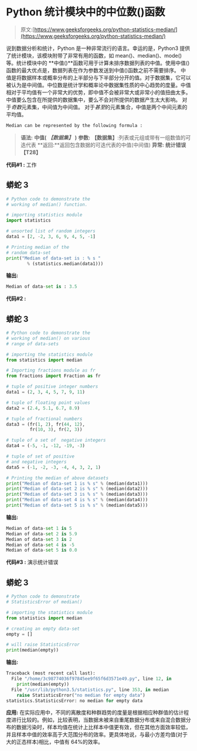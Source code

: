 # Python 统计模块中的中位数()函数

> 原文:[https://www.geeksforgeeks.org/python-statistics-median/](https://www.geeksforgeeks.org/python-statistics-median/)

说到数据分析和统计，Python 是一种非常流行的语言。幸运的是，Python3 提供了统计模块，该模块附带了非常有用的函数，如 mean()、median()、mode()等。统计模块中的
**中值()**函数可用于计算未排序数据列表的中值。使用中值()函数的最大优点是，数据列表在作为参数发送到中值()函数之前不需要排序。
中值是将数据样本或概率分布的上半部分与下半部分分开的值。对于数据集，它可以被认为是中间值。中位数是统计学和概率论中数据集性质的中心趋势的度量。中值相对于平均值有一个非常大的优势，即中值不会被非常大或非常小的值扭曲太多。中值要么包含在所提供的数据集中，要么不会对所提供的数据产生太大影响。
对于*奇数*元素集，中间值为中间值。
对于*甚至*的元素集合，中值是两个中间元素的平均值。

```py
Median can be represented by the following formula :

```

> **语法:** **中值(** ***【数据集】*** **)**
> **参数:**
> **【数据集】**:列表或元组或带有一组数值的可迭代表
> **返回:**返回包含数据的可迭代表的中值(中间值)
> **异常:** **统计错误【T28】**

**代码#1 :** 工作

## 蟒蛇 3

```py
# Python code to demonstrate the 
# working of median() function.

# importing statistics module
import statistics

# unsorted list of random integers
data1 = [2, -2, 3, 6, 9, 4, 5, -1]

# Printing median of the
# random data-set
print("Median of data-set is : % s "
        % (statistics.median(data1)))
```

**输出:**

```py
Median of data-set is : 3.5 
```

**代码#2 :**

## 蟒蛇 3

```py
# Python code to demonstrate the
# working of median() on various
# range of data-sets

# importing the statistics module
from statistics import median

# Importing fractions module as fr
from fractions import Fraction as fr

# tuple of positive integer numbers
data1 = (2, 3, 4, 5, 7, 9, 11)

# tuple of floating point values
data2 = (2.4, 5.1, 6.7, 8.9)

# tuple of fractional numbers
data3 = (fr(1, 2), fr(44, 12),
         fr(10, 3), fr(2, 3))

# tuple of a set of  negative integers
data4 = (-5, -1, -12, -19, -3)

# tuple of set of positive
# and negative integers
data5 = (-1, -2, -3, -4, 4, 3, 2, 1)

# Printing the median of above datasets
print("Median of data-set 1 is % s" % (median(data1)))
print("Median of data-set 2 is % s" % (median(data2)))
print("Median of data-set 3 is % s" % (median(data3)))
print("Median of data-set 4 is % s" % (median(data4)))
print("Median of data-set 5 is % s" % (median(data5)))
```

**输出:**

```py
Median of data-set 1 is 5
Median of data-set 2 is 5.9
Median of data-set 3 is 2
Median of data-set 4 is -5
Median of data-set 5 is 0.0
```

**代码#3 :** 演示统计错误

## 蟒蛇 3

```py
# Python code to demonstrate
# StatisticsError of median()

# importing the statistics module
from statistics import median

# creating an empty data-set
empty = []

# will raise StatisticsError
print(median(empty))
```

**输出:**

```py
Traceback (most recent call last):
  File "/home/3c98774036f97845ee9f65f6d3571e49.py", line 12, in 
    print(median(empty))
  File "/usr/lib/python3.5/statistics.py", line 353, in median
    raise StatisticsError("no median for empty data")
statistics.StatisticsError: no median for empty data
```

**应用:**
在实际应用中，不同的离散度和种群趋势的度量是根据相应种群值的估计程度进行比较的。例如，比较表明，当数据未被来自重尾数据分布或来自混合数据分布的数据污染时，样本均值在统计上比样本中值更有效，但在其他方面效率较低，并且样本中值的效率高于大范围分布的效率。更具体地说，与最小方差均值(对于大的正态样本)相比，中值有 64%的效率。